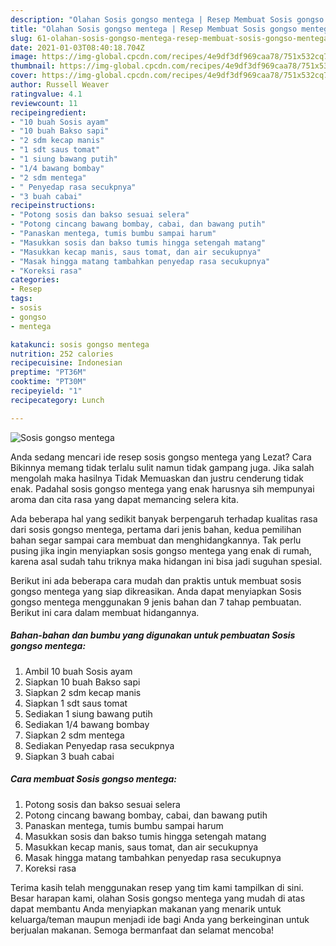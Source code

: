 ```yaml
---
description: "Olahan Sosis gongso mentega | Resep Membuat Sosis gongso mentega Yang Menggugah Selera"
title: "Olahan Sosis gongso mentega | Resep Membuat Sosis gongso mentega Yang Menggugah Selera"
slug: 61-olahan-sosis-gongso-mentega-resep-membuat-sosis-gongso-mentega-yang-menggugah-selera
date: 2021-01-03T08:40:18.704Z
image: https://img-global.cpcdn.com/recipes/4e9df3df969caa78/751x532cq70/sosis-gongso-mentega-foto-resep-utama.jpg
thumbnail: https://img-global.cpcdn.com/recipes/4e9df3df969caa78/751x532cq70/sosis-gongso-mentega-foto-resep-utama.jpg
cover: https://img-global.cpcdn.com/recipes/4e9df3df969caa78/751x532cq70/sosis-gongso-mentega-foto-resep-utama.jpg
author: Russell Weaver
ratingvalue: 4.1
reviewcount: 11
recipeingredient:
- "10 buah Sosis ayam"
- "10 buah Bakso sapi"
- "2 sdm kecap manis"
- "1 sdt saus tomat"
- "1 siung bawang putih"
- "1/4 bawang bombay"
- "2 sdm mentega"
- " Penyedap rasa secukpnya"
- "3 buah cabai"
recipeinstructions:
- "Potong sosis dan bakso sesuai selera"
- "Potong cincang bawang bombay, cabai, dan bawang putih"
- "Panaskan mentega, tumis bumbu sampai harum"
- "Masukkan sosis dan bakso tumis hingga setengah matang"
- "Masukkan kecap manis, saus tomat, dan air secukupnya"
- "Masak hingga matang tambahkan penyedap rasa secukupnya"
- "Koreksi rasa"
categories:
- Resep
tags:
- sosis
- gongso
- mentega

katakunci: sosis gongso mentega 
nutrition: 252 calories
recipecuisine: Indonesian
preptime: "PT36M"
cooktime: "PT30M"
recipeyield: "1"
recipecategory: Lunch

---
```



![Sosis gongso mentega](https://img-global.cpcdn.com/recipes/4e9df3df969caa78/751x532cq70/sosis-gongso-mentega-foto-resep-utama.jpg)

Anda sedang mencari ide resep sosis gongso mentega yang Lezat? Cara Bikinnya memang tidak terlalu sulit namun tidak gampang juga. Jika salah mengolah maka hasilnya Tidak Memuaskan dan justru cenderung tidak enak. Padahal sosis gongso mentega yang enak harusnya sih mempunyai aroma dan cita rasa yang dapat memancing selera kita.



Ada beberapa hal yang sedikit banyak berpengaruh terhadap kualitas rasa dari sosis gongso mentega, pertama dari jenis bahan, kedua pemilihan bahan segar sampai cara membuat dan menghidangkannya. Tak perlu pusing jika ingin menyiapkan sosis gongso mentega yang enak di rumah, karena asal sudah tahu triknya maka hidangan ini bisa jadi suguhan spesial.


Berikut ini ada beberapa cara mudah dan praktis untuk membuat sosis gongso mentega yang siap dikreasikan. Anda dapat menyiapkan Sosis gongso mentega menggunakan 9 jenis bahan dan 7 tahap pembuatan. Berikut ini cara dalam membuat hidangannya.

<!--inarticleads1-->

##### Bahan-bahan dan bumbu yang digunakan untuk pembuatan Sosis gongso mentega:

1. Ambil 10 buah Sosis ayam
1. Siapkan 10 buah Bakso sapi
1. Siapkan 2 sdm kecap manis
1. Siapkan 1 sdt saus tomat
1. Sediakan 1 siung bawang putih
1. Sediakan 1/4 bawang bombay
1. Siapkan 2 sdm mentega
1. Sediakan  Penyedap rasa secukpnya
1. Siapkan 3 buah cabai




<!--inarticleads2-->

##### Cara membuat Sosis gongso mentega:

1. Potong sosis dan bakso sesuai selera
1. Potong cincang bawang bombay, cabai, dan bawang putih
1. Panaskan mentega, tumis bumbu sampai harum
1. Masukkan sosis dan bakso tumis hingga setengah matang
1. Masukkan kecap manis, saus tomat, dan air secukupnya
1. Masak hingga matang tambahkan penyedap rasa secukupnya
1. Koreksi rasa




Terima kasih telah menggunakan resep yang tim kami tampilkan di sini. Besar harapan kami, olahan Sosis gongso mentega yang mudah di atas dapat membantu Anda menyiapkan makanan yang menarik untuk keluarga/teman maupun menjadi ide bagi Anda yang berkeinginan untuk berjualan makanan. Semoga bermanfaat dan selamat mencoba!
